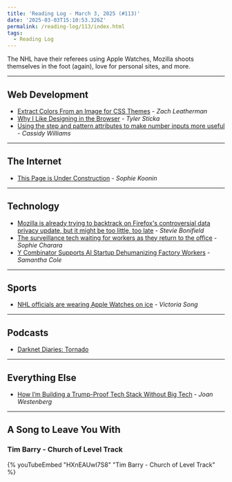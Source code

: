 ```yaml
---
title: 'Reading Log - March 3, 2025 (#113)'
date: '2025-03-03T15:10:53.326Z'
permalink: /reading-log/113/index.html
tags:
  - Reading Log
---
```


The NHL have their referees using Apple Watches, Mozilla shoots themselves in the foot (again), love for personal sites, and more.
<!-- excerpt -->

---

## Web Development

- [Extract Colors From an Image for CSS Themes](https://www.zachleat.com/web/extract-colors/) - *Zach Leatherman*
- [Why I Like Designing in the Browser](https://cloudfour.com/thinks/why-i-like-designing-in-the-browser/) - *Tyler Sticka*
- [Using the step and pattern attributes to make number inputs more useful](https://piccalil.li/blog/using-the-step-and-pattern-attributes-to-make-number-inputs-more-useful/) - *Cassidy Williams*

---

## The Internet

- [This Page is Under Construction](https://localghost.dev/blog/this-page-is-under-construction/) - *Sophie Koonin*

---

## Technology

- [Mozilla is already trying to backtrack on Firefox's controversial data privacy update, but it might be too little, too late](https://www.pcgamer.com/gaming-industry/mozilla-is-already-trying-to-backtrack-on-firefoxs-controversial-data-privacy-update-but-it-might-be-too-little-too-late/) - *Stevie Bonifield*
- [The surveillance tech waiting for workers as they return to the office](https://www.wired.com/story/your-boss-wants-you-back-in-the-office-this-surveillance-tech-could-be-waiting-for-you/) - *Sophie Charara*
- [Y Combinator Supports AI Startup Dehumanizing Factory Workers](https://www.404media.co/optifyeai-ycombinator-startup-ai-factory/) - *Samantha Cole*

---

## Sports

- [NHL officials are wearing Apple Watches on ice](https://www.theverge.com/news/621004/nhl-watch-comms-apple-watch-wearables-smartwatch) - *Victoria Song*

---

## Podcasts

- [Darknet Diaries: Tornado](https://darknetdiaries.com/episode/147/)

---

## Everything Else

- [How I’m Building a Trump-Proof Tech Stack Without Big Tech](https://www.joanwestenberg.com/american-tech-is-compromised-heres-my-replacement-stack-2/) - *Joan Westenberg*

---

## A Song to Leave You With

### Tim Barry - Church of Level Track

{% youTubeEmbed "HXnEAUwI7S8" "Tim Barry - Church of Level Track" %}

